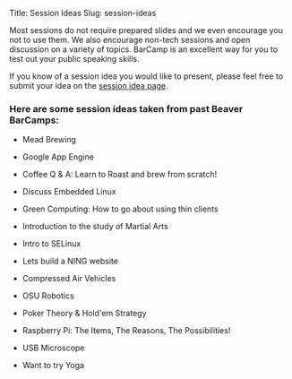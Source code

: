 Title: Session Ideas
Slug: session-ideas

Most sessions do not require prepared slides and we even encourage you not to
use them. We also encourage non-tech sessions and open discussion on a variety of
topics. BarCamp is an excellent way for you to test out your public
speaking skills.

If you know of a session idea you would like to present, please feel free to
submit your idea on the [session idea page][1].

### Here are some session ideas taken from past Beaver BarCamps:

* Mead Brewing
* Google App Engine
* Coffee Q & A: Learn to Roast and brew from scratch!
* Discuss Embedded Linux
* Green Computing: How to go about using thin clients
* Introduction to the study of Martial Arts
* Intro to SELinux
* Lets build a NING website
* Compressed Air Vehicles
* OSU Robotics
* Poker Theory & Hold'em Strategy
* Raspberry Pi: The Items, The Reasons, The Possibilities!
* USB Microscope
* Want to try Yoga

  [1]: http://etherpad.osuosl.org/BeaverBarcamp11SessionIdeas
